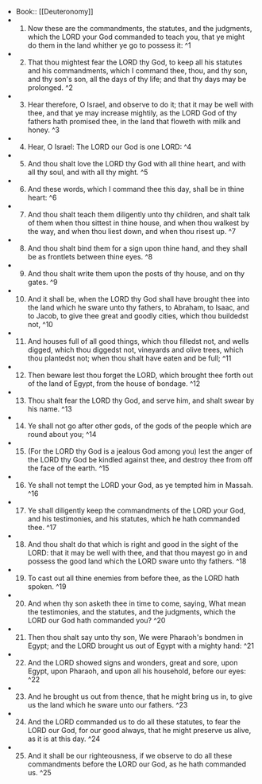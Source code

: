 - Book:: [[Deuteronomy]]
- 1. Now these are the commandments, the statutes, and the judgments, which the LORD your God commanded to teach you, that ye might do them in the land whither ye go to possess it: ^1
- 2. That thou mightest fear the LORD thy God, to keep all his statutes and his commandments, which I command thee, thou, and thy son, and thy son's son, all the days of thy life; and that thy days may be prolonged. ^2
- 3. Hear therefore, O Israel, and observe to do it; that it may be well with thee, and that ye may increase mightily, as the LORD God of thy fathers hath promised thee, in the land that floweth with milk and honey. ^3
- 4. Hear, O Israel: The LORD our God is one LORD: ^4
- 5. And thou shalt love the LORD thy God with all thine heart, and with all thy soul, and with all thy might. ^5
- 6. And these words, which I command thee this day, shall be in thine heart: ^6
- 7. And thou shalt teach them diligently unto thy children, and shalt talk of them when thou sittest in thine house, and when thou walkest by the way, and when thou liest down, and when thou risest up. ^7
- 8. And thou shalt bind them for a sign upon thine hand, and they shall be as frontlets between thine eyes. ^8
- 9. And thou shalt write them upon the posts of thy house, and on thy gates. ^9
- 10. And it shall be, when the LORD thy God shall have brought thee into the land which he sware unto thy fathers, to Abraham, to Isaac, and to Jacob, to give thee great and goodly cities, which thou buildedst not, ^10
- 11. And houses full of all good things, which thou filledst not, and wells digged, which thou diggedst not, vineyards and olive trees, which thou plantedst not; when thou shalt have eaten and be full; ^11
- 12. Then beware lest thou forget the LORD, which brought thee forth out of the land of Egypt, from the house of bondage. ^12
- 13. Thou shalt fear the LORD thy God, and serve him, and shalt swear by his name. ^13
- 14. Ye shall not go after other gods, of the gods of the people which are round about you; ^14
- 15. (For the LORD thy God is a jealous God among you) lest the anger of the LORD thy God be kindled against thee, and destroy thee from off the face of the earth. ^15
- 16. Ye shall not tempt the LORD your God, as ye tempted him in Massah. ^16
- 17. Ye shall diligently keep the commandments of the LORD your God, and his testimonies, and his statutes, which he hath commanded thee. ^17
- 18. And thou shalt do that which is right and good in the sight of the LORD: that it may be well with thee, and that thou mayest go in and possess the good land which the LORD sware unto thy fathers. ^18
- 19. To cast out all thine enemies from before thee, as the LORD hath spoken. ^19
- 20. And when thy son asketh thee in time to come, saying, What mean the testimonies, and the statutes, and the judgments, which the LORD our God hath commanded you? ^20
- 21. Then thou shalt say unto thy son, We were Pharaoh's bondmen in Egypt; and the LORD brought us out of Egypt with a mighty hand: ^21
- 22. And the LORD showed signs and wonders, great and sore, upon Egypt, upon Pharaoh, and upon all his household, before our eyes: ^22
- 23. And he brought us out from thence, that he might bring us in, to give us the land which he sware unto our fathers. ^23
- 24. And the LORD commanded us to do all these statutes, to fear the LORD our God, for our good always, that he might preserve us alive, as it is at this day. ^24
- 25. And it shall be our righteousness, if we observe to do all these commandments before the LORD our God, as he hath commanded us. ^25
